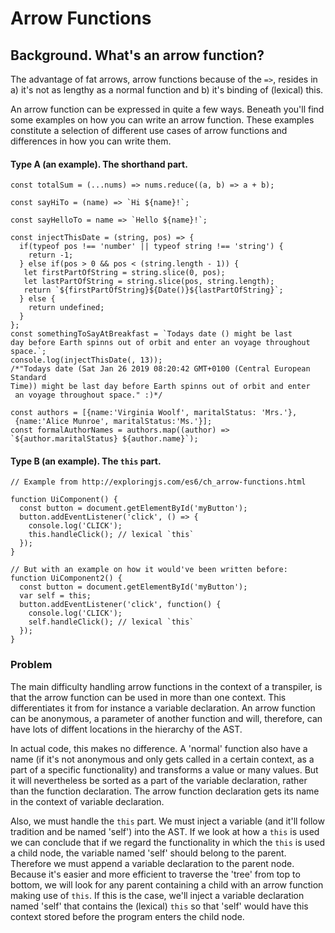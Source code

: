 # Arrow Functions


## Background. What's an arrow function?
The advantage of fat arrows, arrow functions because of the `=>`, resides 
in a) it's not as lengthy as a normal function and b) it's binding of (lexical) this. 

An arrow function can be expressed in quite a few ways. Beneath you'll find some 
examples on how you can write an arrow function. These examples constitute a 
selection of different use cases of arrow functions and differences in how 
you can write them. 


#### Type A (an example). The shorthand part.

```
const totalSum = (...nums) => nums.reduce((a, b) => a + b);

const sayHiTo = (name) => `Hi ${name}!`;

const sayHelloTo = name => `Hello ${name}!`;

const injectThisDate = (string, pos) => {
  if(typeof pos !== 'number' || typeof string !== 'string') {
    return -1;
  } else if(pos > 0 && pos < (string.length - 1)) {
   let firstPartOfString = string.slice(0, pos);
   let lastPartOfString = string.slice(pos, string.length);
   return `${firstPartOfString}${Date()}${lastPartOfString}`; 
  } else {
    return undefined;
  }
}; 
const somethingToSayAtBreakfast = `Todays date () might be last 
day before Earth spinns out of orbit and enter an voyage throughout space.`;
console.log(injectThisDate(, 13));
/*"Todays date (Sat Jan 26 2019 08:20:42 GMT+0100 (Central European Standard 
Time)) might be last day before Earth spinns out of orbit and enter
 an voyage throughout space." :)*/

const authors = [{name:'Virginia Woolf', maritalStatus: 'Mrs.'},
 {name:'Alice Munroe', maritalStatus:'Ms.'}];
const formalAuthorNames = authors.map((author) => `${author.maritalStatus} ${author.name}`);
```

#### Type B (an example). The `this` part.

```
// Example from http://exploringjs.com/es6/ch_arrow-functions.html

function UiComponent() {
  const button = document.getElementById('myButton');
  button.addEventListener('click', () => {
    console.log('CLICK');
    this.handleClick(); // lexical `this`
  });
}

// But with an example on how it would've been written before:
function UiComponent2() {
  const button = document.getElementById('myButton');
  var self = this;
  button.addEventListener('click', function() {
    console.log('CLICK');
    self.handleClick(); // lexical `this`
  });
}

```

### Problem

The main difficulty handling arrow functions in the context of a transpiler, 
is that the arrow function can be used in more than one context. This 
differentiates it from for instance a variable declaration. An arrow 
function can be anonymous, a parameter of another function and 
will, therefore, can have lots of diffent locations in the hierarchy 
of the AST.

In actual code, this makes no difference. A 'normal' function also have a name
(if it's not anonymous and only gets called in a certain context, as a part of 
a specific functionality) and transforms a value or many values. But it will
nevertheless be sorted as a part of the variable declaration, rather than the 
function declaration. The arrow function declaration gets its name in the 
context of variable declaration.

Also, we must handle the `this` part. We must inject a variable (and it'll 
follow tradition and be named 'self') into the AST. If we look at how a `this` 
is used we can conclude that if we regard the functionality in which the 
`this` is used a child node, the variable named 'self' should belong to 
the parent. Therefore we must append a variable declaration to the parent node. 
Because it's easier and more efficient to traverse the 'tree' from top to 
bottom, we will look for any parent containing a child with an arrow function 
making use of `this`. If this is the case, we'll inject a variable declaration 
named 'self' that contains the (lexical) `this` so that 'self' would have 
this context stored before the program enters the child node. 


